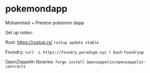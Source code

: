 # pokemondapp

Mohammed + Preston pokemon dapp


Set up notes:

Rust:
https://rustup.rs/
`rustup update stable`

Foundry:
`curl -L https://foundry.paradigm.xyz | bash`
`foundryup`

OpenZeppelin libraries:
`forge install Openzeppelin/openzeppelin-contracts`
